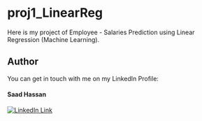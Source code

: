 # proj1_LinearReg
Here is my project of Employee - Salaries Prediction using Linear Regression (Machine Learning).

## Author
You can get in touch with me on my LinkedIn Profile:

#### Saad Hassan
[![LinkedIn Link](https://img.shields.io/badge/LinkedIn-Muhammad%20Junaid%20Iqbal-lightgrey)](https://www.linkedin.com/in/im-mjunaidiqbal/)
